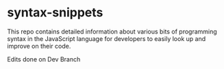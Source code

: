 # syntax-snippets
This repo contains detailed information about various bits of programming syntax in the JavaScript language for developers to easily look up and improve on their code.

Edits done on Dev Branch
